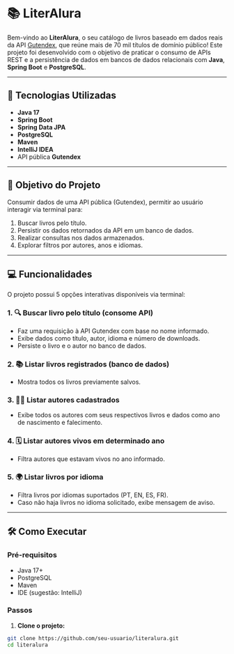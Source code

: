 # 📚 LiterAlura

Bem-vindo ao **LiterAlura**, o seu catálogo de livros baseado em dados reais da API [Gutendex](https://gutendex.com/), que reúne mais de 70 mil títulos de domínio público! Este projeto foi desenvolvido com o objetivo de praticar o consumo de APIs REST e a persistência de dados em bancos de dados relacionais com **Java**, **Spring Boot** e **PostgreSQL**.

---

## 🚀 Tecnologias Utilizadas

- **Java 17**
- **Spring Boot**
- **Spring Data JPA**
- **PostgreSQL**
- **Maven**
- **IntelliJ IDEA**
- API pública **Gutendex**

---

## 🎯 Objetivo do Projeto

Consumir dados de uma API pública (Gutendex), permitir ao usuário interagir via terminal para:

1. Buscar livros pelo título.
2. Persistir os dados retornados da API em um banco de dados.
3. Realizar consultas nos dados armazenados.
4. Explorar filtros por autores, anos e idiomas.

---

## 💻 Funcionalidades

O projeto possui 5 opções interativas disponíveis via terminal:

### 1. 🔍 Buscar livro pelo título (consome API)
- Faz uma requisição à API Gutendex com base no nome informado.
- Exibe dados como título, autor, idioma e número de downloads.
- Persiste o livro e o autor no banco de dados.

### 2. 📚 Listar livros registrados (banco de dados)
- Mostra todos os livros previamente salvos.

### 3. 👨‍🏫 Listar autores cadastrados
- Exibe todos os autores com seus respectivos livros e dados como ano de nascimento e falecimento.

### 4. 🗓️ Listar autores vivos em determinado ano
- Filtra autores que estavam vivos no ano informado.

### 5. 🌍 Listar livros por idioma
- Filtra livros por idiomas suportados (PT, EN, ES, FR).
- Caso não haja livros no idioma solicitado, exibe mensagem de aviso.

---

## 🛠️ Como Executar

### Pré-requisitos

- Java 17+
- PostgreSQL
- Maven
- IDE (sugestão: IntelliJ)

### Passos

1. **Clone o projeto:**

```bash
git clone https://github.com/seu-usuario/literalura.git
cd literalura
